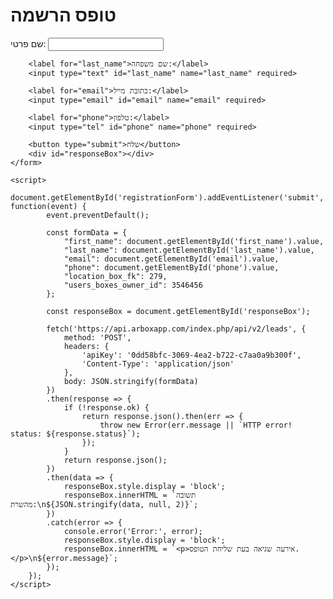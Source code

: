 <!DOCTYPE html>
<html lang="he">
<head>
    <meta charset="UTF-8">
    <title>טופס הרשמה</title>
    <style>
        /* Your existing styles */
    </style>
</head>
<body>
    <form id="registrationForm">
        <h1>טופס הרשמה</h1>
        <label for="first_name">שם פרטי:</label>
        <input type="text" id="first_name" name="first_name" required>
        
        <label for="last_name">שם משפחה:</label>
        <input type="text" id="last_name" name="last_name" required>
        
        <label for="email">כתובת מייל:</label>
        <input type="email" id="email" name="email" required>
        
        <label for="phone">טלפון:</label>
        <input type="tel" id="phone" name="phone" required>
        
        <button type="submit">שלח</button>
        <div id="responseBox"></div>
    </form>

    <script>
        document.getElementById('registrationForm').addEventListener('submit', function(event) {
            event.preventDefault();

            const formData = {
                "first_name": document.getElementById('first_name').value,
                "last_name": document.getElementById('last_name').value,
                "email": document.getElementById('email').value,
                "phone": document.getElementById('phone').value,
                "location_box_fk": 279, 
                "users_boxes_owner_id": 3546456
            };

            const responseBox = document.getElementById('responseBox');

            fetch('https://api.arboxapp.com/index.php/api/v2/leads', {
                method: 'POST',
                headers: {
                    'apiKey': '0dd58bfc-3069-4ea2-b722-c7aa0a9b300f',
                    'Content-Type': 'application/json'
                },
                body: JSON.stringify(formData)
            })
            .then(response => {
                if (!response.ok) {
                    return response.json().then(err => {
                        throw new Error(err.message || `HTTP error! status: ${response.status}`);
                    });
                }
                return response.json();
            })
            .then(data => {
                responseBox.style.display = 'block';
                responseBox.innerHTML = `תשובה מהשרת:\n${JSON.stringify(data, null, 2)}`;
            })
            .catch(error => {
                console.error('Error:', error);
                responseBox.style.display = 'block';
                responseBox.innerHTML = `<p>אירעה שגיאה בעת שליחת הטופס.</p>\n${error.message}`;
            });
        });
    </script>
</body>
</html>
